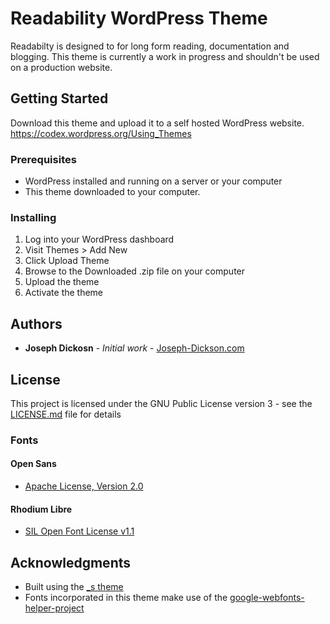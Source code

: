# Readability WordPress Theme

Readabilty is designed to for long form reading, documentation and blogging. This theme is currently a work in progress and shouldn't be used on a production website.

## Getting Started

Download this theme and upload it to a self hosted WordPress website. https://codex.wordpress.org/Using_Themes

### Prerequisites

* WordPress installed and running on a server or your computer
* This theme downloaded to your computer.

### Installing
1. Log into your WordPress dashboard
2. Visit Themes > Add New
3. Click Upload Theme
4. Browse to the Downloaded .zip file on your computer
5. Upload the theme
6. Activate the theme

## Authors

* **Joseph Dickosn** - *Initial work* - [Joseph-Dickson.com](https://joseph-dickson.com)

## License

This project is licensed under the GNU Public License version 3 - see the [LICENSE.md](LICENSE.md) file for details

### Fonts

#### Open Sans
* [Apache License, Version 2.0](http://www.apache.org/licenses/LICENSE-2.0.html)

#### Rhodium Libre
* [SIL Open Font License v1.1](https://tldrlegal.com/license/open-font-license-(ofl)-explained#summary) 

## Acknowledgments

* Built using the [_s theme](http://underscores.me/)
* Fonts incorporated in this theme make use of the [google-webfonts-helper-project](https://google-webfonts-helper.herokuapp.com/fonts)
